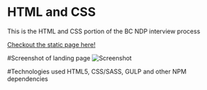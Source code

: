 # HTML and CSS
This is the HTML and CSS portion of the BC NDP interview process

[Checkout the static page here!](http://hamster-435.getforge.io/)

#Screenshot of landing page
![Screenshot](http://i.imgur.com/yxJ2gMJ.png)

#Technologies used
HTML5, CSS/SASS, GULP and other NPM dependencies